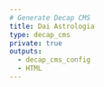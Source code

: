 ```yaml
---
# Generate Decap CMS
title: Dai Astrologia
type: decap_cms
private: true
outputs:
  - decap_cms_config
  - HTML
---
```

